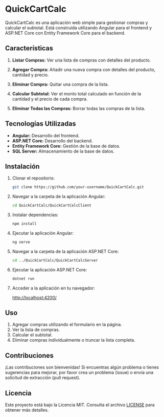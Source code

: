 # QuickCartCalc

QuickCartCalc es una aplicación web simple para gestionar compras y calcular el subtotal. Está construida utilizando Angular para el frontend y ASP.NET Core con Entity Framework Core para el backend.

## Características

1. **Listar Compras:** Ver una lista de compras con detalles del producto.

2. **Agregar Compra:** Añadir una nueva compra con detalles del producto, cantidad y precio.

3. **Eliminar Compra:** Quitar una compra de la lista.

4. **Calcular Subtotal:** Ver el monto total calculado en función de la cantidad y el precio de cada compra.

5. **Eliminar Todas las Compras:** Borrar todas las compras de la lista.

## Tecnologías Utilizadas

- **Angular:** Desarrollo del frontend.
- **ASP.NET Core:** Desarrollo del backend.
- **Entity Framework Core:** Gestión de la base de datos.
- **SQL Server:** Almacenamiento de la base de datos.

## Instalación

1. Clonar el repositorio:

   ```bash
   git clone https://github.com/your-username/QuickCartCalc.git
   ```

2. Navegar a la carpeta de la aplicación Angular:

   ```bash
   cd QuickCartCalc/QuickCartCalcClient
   ```

3. Instalar dependencias:

   ```bash
   npm install
   ```

4. Ejecutar la aplicación Angular:

   ```bash
   ng serve
   ```

5. Navegar a la carpeta de la aplicación ASP.NET Core:

   ```bash
   cd ../QuickCartCalc/QuickCartCalcServer
   ```

6. Ejecutar la aplicación ASP.NET Core:

   ```bash
   dotnet run
   ```

7. Acceder a la aplicación en tu navegador:

   [http://localhost:4200/](http://localhost:4200/)

## Uso

1. Agregar compras utilizando el formulario en la página.
2. Ver la lista de compras.
3. Calcular el subtotal.
4. Eliminar compras individualmente o truncar la lista completa.

## Contribuciones

¡Las contribuciones son bienvenidas! Si encuentras algún problema o tienes sugerencias para mejorar, por favor crea un problema (issue) o envía una solicitud de extracción (pull request).

## Licencia

Este proyecto está bajo la Licencia MIT. Consulta el archivo [LICENSE](LICENSE) para obtener más detalles.
